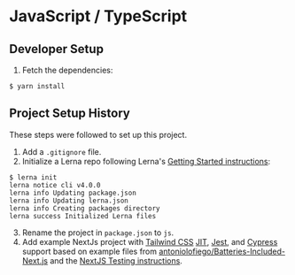 # JavaScript / TypeScript

## Developer Setup

1. Fetch the dependencies:

```console
$ yarn install
```

## Project Setup History

These steps were followed to set up this project.

1. Add a `.gitignore` file.
2. Initialize a Lerna repo following Lerna's [Getting Started instructions](https://lerna.js.org/#getting-started):

```console
$ lerna init
lerna notice cli v4.0.0
lerna info Updating package.json
lerna info Updating lerna.json
lerna info Creating packages directory
lerna success Initialized Lerna files
```

3. Rename the project in `package.json` to `js`.
4. Add example NextJs project with [Tailwind CSS](https://tailwindcss.com/)
   [JIT](https://tailwindcss.com/docs/just-in-time-mode), [Jest](https://jestjs.io/), and
   [Cypress](https://www.cypress.io/) support based on example files from
   [antoniolofiego/Batteries-Included-Next.js](https://github.com/antoniolofiego/Batteries-Included-Next.js)
   and the [NextJS Testing instructions](https://nextjs.org/docs/testing).
